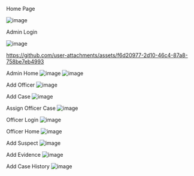 Home Page

![image](https://github.com/user-attachments/assets/a17ff5fe-883b-47c9-910f-b1056a075ba2)

Admin Login

![image](https://github.com/user-attachments/assets/50c0a907-fc61-4f77-8083-98c5bb087b47)

https://github.com/user-attachments/assets/f6d20977-2d10-46c4-87a8-758be7eb4993

Admin Home
![image](https://github.com/user-attachments/assets/b6d1e5ec-4e5e-454f-8011-317d72171da0)
![image](https://github.com/user-attachments/assets/6834df61-ecf6-49f4-bedf-68e630742c95)

Add Officer
![image](https://github.com/user-attachments/assets/81c76f7b-a7e9-4c33-9c72-bb9b7ad59ab9)

Add Case
![image](https://github.com/user-attachments/assets/05130671-d0cb-4c4e-b6fd-fd61a6104437)

Assign Officer Case
![image](https://github.com/user-attachments/assets/d64bd1ab-fa3f-4c0c-8f23-369773f9dd92)

Officer Login
![image](https://github.com/user-attachments/assets/0c4ea389-8e55-4f61-98fe-8afdd8fce546)

Officer Home
![image](https://github.com/user-attachments/assets/eb78b308-1493-4c39-b279-df767d85dd8a)

Add Suspect
![image](https://github.com/user-attachments/assets/5f415258-5626-4678-b1be-b452030888db)

Add Evidence
![image](https://github.com/user-attachments/assets/ba209002-f5cd-416d-a4d5-37f3473b2790)

Add Case History
![image](https://github.com/user-attachments/assets/fa5d7213-2639-4465-a316-bad38dc2081e)



